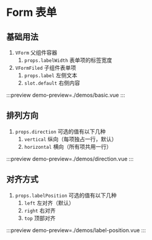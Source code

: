 # Form 表单

## 基础用法

1. `VForm` 父组件容器
   1. `props.labelWidth` 表单项的标签宽度
2. `VFormFiled` 子组件表单项
   1. `props.label` 左侧文本
   2. `slot.default` 右侧内容

:::preview
demo-preview=./demos/basic.vue
:::

## 排列方向

1. `props.direction` 可选的值有以下几种
   1. `vertical` 纵向（每项独占一行，默认）
   2. `horizontal` 横向（所有项共用一行）

:::preview
demo-preview=./demos/direction.vue
:::

## 对齐方式

1. `props.labelPosition` 可选的值有以下几种
   1. `left` 左对齐（默认）
   2. `right` 右对齐
   3. `top` 顶部对齐

:::preview
demo-preview=./demos/label-position.vue
:::
